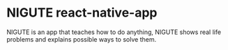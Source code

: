 # NIGUTE react-native-app

NIGUTE is an app that teaches how to do anything, NIGUTE shows real life problems and explains possible ways to solve them.

